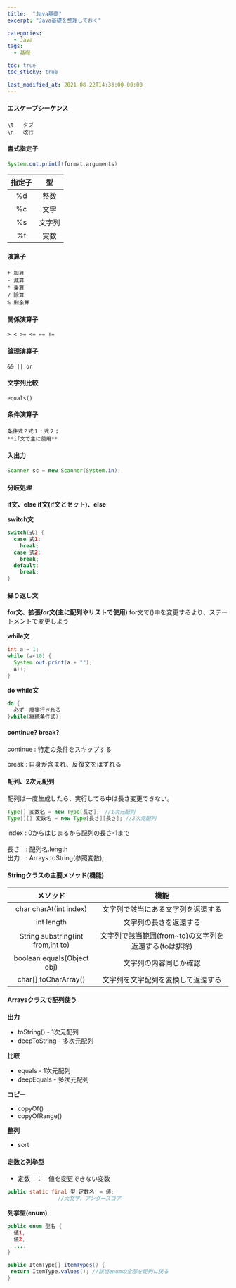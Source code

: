 ```yaml
---
title:  "Java基礎"
excerpt: "Java基礎を整理しておく"

categories:
  - Java
tags:
  - 基礎

toc: true
toc_sticky: true

last_modified_at: 2021-08-22T14:33:00-00:00
---
```

#### エスケープシーケンス  
    \t   タブ
    \n   改行 

#### 書式指定子
```java
System.out.printf(format,arguments)
```


|指定子|型|
|:---:|:---:|
|%d|整数|
|%c|文字|
|%s|文字列|
|%f|実数|


#### 演算子
    + 加算
    - 減算
    * 乗算
    / 除算
    % 剰余算

#### 関係演算子
    > < >= <= == !=

#### 論理演算子
    && || or

#### 文字列比較
    equals()

#### 条件演算子
    条件式？式１：式２；
    **if文で主に使用**  

#### 入出力
```java
Scanner sc = new Scanner(System.in);
```

#### 分岐処理
**if文、else if文(if文とセット)、else**  

**switch文**
```java
switch(式) {
  case 式1:
    break;
  case 式2:
    break;
  default:
    break; 
}
```
#### 繰り返し文
**for文、拡張for文(主に配列やリストで使用)**
  for文で()中を変更するより、ステートメントで変更しよう　　

**while文**
```java
int a = 1;
while (a<10) {
  System.out.print(a + "");
  a++;
}
```
**do while文**
```java
do {
  必ず一度実行される
}while(継続条件式);
```
#### continue? break?
continue : 特定の条件をスキップする  

break : 自身が含まれ、反復文をはずれる  
#### 配列、2次元配列  
配列は一度生成したら、実行してる中は長さ変更できない。　　
```java
Type[] 変数名 = new Type[長さ];　//1次元配列
Type[][] 変数名 = new Type[長さ][長さ]; //2次元配列
```
index : 0からはじまるから配列の長さ-1まで<br>  
長さ　: 配列名.length<br>
出力　: Arrays.toString(参照変数);<br>    
#### Stringクラスの主要メソッド(機能)


|メソッド|機能|
|:---:|:---:|
|char charAt(int index)|文字列で該当にある文字列を返還する|
|int length|文字列の長さを返還する|
|String substring(int from,int to)|文字列で該当範囲(from~to)の文字列を返還する(toは排除)|
|boolean equals(Object obj)|文字列の内容同じか確認|
|char[] toCharArray()|文字列を文字配列を変換して返還する|

#### Arraysクラスで配列使う

**出力**

- toString() - 1次元配列
- deepToString - 多次元配列

**比較**

- equals  - 1次元配列
- deepEquals - 多次元配列

**コピー**

- copyOf()
- copyOfRange()

**整列**

- sort

#### 定数と列挙型
- 定数　：　値を変更できない変数  

```java
public static final 型 定数名　= 値;
                //大文字、アンダースコア
```

**列挙型(enum)**
```java
public enum 型名 {
  値1,
  値2,
  ....
}

public ItemType[] itemTypes() {
 return ItemType.values(); //該当enumの全部を配列に戻る
}

```









